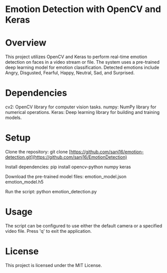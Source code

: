 ﻿# Emotion Detection with OpenCV and Keras

# Overview
This project utilizes OpenCV and Keras to perform real-time emotion detection on faces in a video stream or file. The system uses a pre-trained deep learning model for emotion classification. Detected emotions include Angry, Disgusted, Fearful, Happy, Neutral, Sad, and Surprised.

# Dependencies
cv2: OpenCV library for computer vision tasks.
numpy: NumPy library for numerical operations.
Keras: Deep learning library for building and training models.

# Setup
Clone the repository:
git clone [https://github.com/sanj16/emotion-detection.git](https://github.com/sanj16/EmotionDetection)

Install dependencies:
pip install opencv-python numpy keras

Download the pre-trained model files:
emotion_model.json
emotion_model.h5

Run the script:
python emotion_detection.py

# Usage
The script can be configured to use either the default camera or a specified video file.
Press 'q' to exit the application.

# License
This project is licensed under the MIT License.
